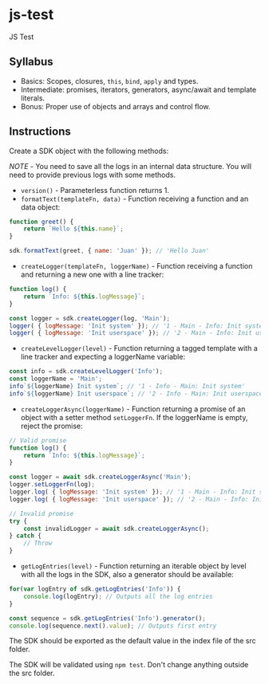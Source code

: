 # js-test

JS Test

## Syllabus

* Basics: Scopes, closures, `this`, `bind`, `apply` and types.
* Intermediate: promises, iterators, generators, async/await and template literals.
* Bonus: Proper use of objects and arrays and control flow.

## Instructions

Create a SDK object with the following methods:

*NOTE* - You need to save all the logs in an internal data structure. You will need to provide previous logs with some methods.

* `version()` - Parameterless function returns 1.
* `formatText(templateFn, data)` - Function receiving a function and an data object:

```javascript
function greet() {
    return `Hello ${this.name}`;
}

sdk.formatText(greet, { name: 'Juan' }); // 'Hello Juan'
```

* `createLogger(templateFn, loggerName)` - Function receiving a function and returning a new one with a line tracker:

```javascript
function log() {
    return `Info: ${this.logMessage}`;
}

const logger = sdk.createLogger(log, 'Main');
logger( { logMessage: 'Init system' }); // '1 - Main - Info: Init system'
logger( { logMessage: 'Init userspace' }); // '2 - Main - Info: Init userspace'
```

* `createLevelLogger(level)` - Function returning a tagged template with a line tracker and expecting a loggerName variable:

```javascript
const info = sdk.createLevelLogger('Info');
const loggerName = 'Main';
info`${loggerName} Init system`; // '1 - Info - Main: Init system'
info`${loggerName} Init userspace`; // '2 - Info - Main: Init userspace'
```

* `createLoggerAsync(loggerName)` - Function returning a promise of an object with a setter method `setLoggerFn`.
If the loggerName is empty, reject the promise:

```javascript
// Valid promise
function log() {
    return `Info: ${this.logMessage}`;
}

const logger = await sdk.createLoggerAsync('Main');
logger.setLoggerFn(log);
logger.log( { logMessage: 'Init system' }); // '1 - Main - Info: Init system'
logger.log( { logMessage: 'Init userspace' }); // '2 - Main - Info: Init userspace'

// Invalid promise
try {
    const invalidLogger = await sdk.createLoggerAsync();
} catch {
    // Throw
}
```

* `getLogEntries(level)` - Function returning an iterable object by level with all the logs in the SDK, also a generator should be available:

```javascript
for(var logEntry of sdk.getLogEntries('Info')) {
    console.log(logEntry); // Outputs all the log entries
}

const sequence = sdk.getLogEntries('Info').generator();
console.log(sequence.next().value); // Outputs first entry
```

The SDK should be exported as the default value in the index file of the src folder.

The SDK will be validated using `npm test`. Don't change anything outside the src folder.
